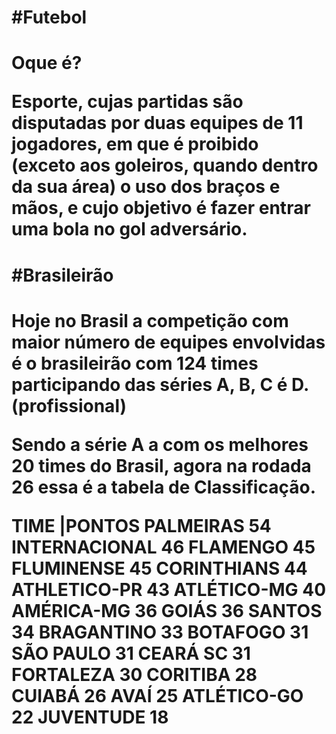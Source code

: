 <h1> #Futebol <h1/>
<p> Oque é? <p/>
<p>Esporte, cujas partidas são disputadas por duas 
equipes de 11 jogadores, em que é proibido (exceto
 aos goleiros, quando dentro da sua área) o uso
dos braços e mãos, e cujo objetivo é fazer entrar 
uma bola no gol adversário. <p/>
 <h1>  #Brasileirão <h1/>
 <p/> Hoje no Brasil a competição com maior número
de equipes envolvidas é o brasileirão com 124 times
participando das séries A, B, C é D. (profissional)
<p/>
<p> Sendo a série A a com os melhores 20 times do 
Brasil, agora na rodada 26 essa é a tabela de 
Classificação. <p/>
<p> TIME       |PONTOS 
 PALMEIRAS      54
 INTERNACIONAL  46
 FLAMENGO       45
 FLUMINENSE     45
 CORINTHIANS    44
 ATHLETICO-PR   43
 ATLÉTICO-MG    40
 AMÉRICA-MG     36
 GOIÁS          36
 SANTOS         34
 BRAGANTINO     33
 BOTAFOGO       31
 SÃO PAULO      31
 CEARÁ SC       31
 FORTALEZA      30
 CORITIBA       28
 CUIABÁ         26
 AVAÍ           25
 ATLÉTICO-GO    22
 JUVENTUDE      18 <p/>

